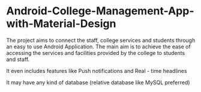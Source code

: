 # Android-College-Management-App-with-Material-Design

The project aims to connect the staff, college services and students through an easy to use Android
Application. The main aim is to achieve the ease of accessing the services and facilities provided
by the college to students and staff.

It even includes features like
Push notifications and Real - time headlines

It may have any kind of database (relative database like MySQL preferred)
